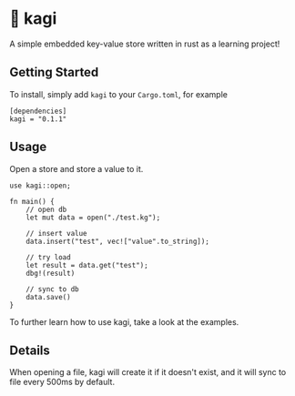 # 🏣 kagi

A simple embedded key-value store written in rust as a learning project!

## Getting Started

To install, simply add `kagi` to your `Cargo.toml`, for example

```
[dependencies]
kagi = "0.1.1"
```

## Usage

Open a store and store a value to it.

```
use kagi::open;

fn main() {
    // open db
    let mut data = open("./test.kg");

    // insert value
    data.insert("test", vec!["value".to_string]);

    // try load
    let result = data.get("test");
    dbg!(result)

    // sync to db
    data.save()
}
```

To further learn how to use kagi, take a look at the examples.

## Details

When opening a file, kagi will create it if it doesn't exist, and it will sync to file every 500ms by default.
